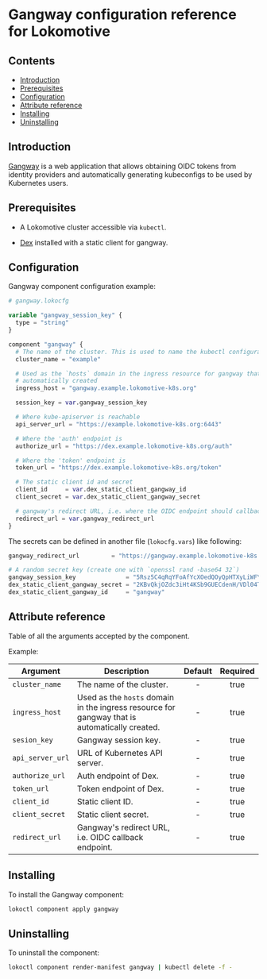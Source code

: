 # Gangway configuration reference for Lokomotive

## Contents

* [Introduction](#introduction)
* [Prerequisites](#prerequisites)
* [Configuration](#configuration)
* [Attribute reference](#attribute-reference)
* [Installing](#installing)
* [Uninstalling](#uninstalling)

## Introduction

[Gangway](https://github.com/heptiolabs/gangway) is a web application that allows obtaining OIDC
tokens from identity providers and automatically generating kubeconfigs to be used by Kubernetes
users.

## Prerequisites

* A Lokomotive cluster accessible via `kubectl`.

* [Dex](dex.md) installed with a static client for gangway.

## Configuration

Gangway component configuration example:

```tf
# gangway.lokocfg

variable "gangway_session_key" {
  type = "string"
}

component "gangway" {
  # The name of the cluster. This is used to name the kubectl configuration context.
  cluster_name = "example"

  # Used as the `hosts` domain in the ingress resource for gangway that is
  # automatically created
  ingress_host = "gangway.example.lokomotive-k8s.org"

  session_key = var.gangway_session_key

  # Where kube-apiserver is reachable
  api_server_url = "https://example.lokomotive-k8s.org:6443"

  # Where the 'auth' endpoint is
  authorize_url = "https://dex.example.lokomotive-k8s.org/auth"

  # Where the 'token' endpoint is
  token_url = "https://dex.example.lokomotive-k8s.org/token"

  # The static client id and secret
  client_id     = var.dex_static_client_gangway_id
  client_secret = var.dex_static_client_gangway_secret

  # gangway's redirect URL, i.e. where the OIDC endpoint should callback to
  redirect_url = var.gangway_redirect_url
}
```

The secrets can be defined in another file (`lokocfg.vars`) like following:

```tf
gangway_redirect_url         = "https://gangway.example.lokomotive-k8s.org/callback"

# A random secret key (create one with `openssl rand -base64 32`)
gangway_session_key              = "5Rsz5C4qRqYFoAfYcXOedQOyQpHTXyLiWFYvtjwjtm0="
dex_static_client_gangway_secret = "2KBvQkjOZdc3iHt4KSb9GUECdenH/VDl04TwMdSyPcs="
dex_static_client_gangway_id     = "gangway"
```
## Attribute reference

Table of all the arguments accepted by the component.

Example:

| Argument         | Description                                                                                   | Default | Required |
|------------------|-----------------------------------------------------------------------------------------------|:-------:|:--------:|
| `cluster_name`   | The name of the cluster.                                                                      | -       | true     |
| `ingress_host`   | Used as the `hosts` domain in the ingress resource for gangway that is automatically created. | -       | true     |
| `sesion_key`     | Gangway session key.                                                                          | -       | true     |
| `api_server_url` | URL of Kubernetes API server.                                                                 | -       | true     |
| `authorize_url`  | Auth endpoint of Dex.                                                                         | -       | true     |
| `token_url`      | Token endpoint of Dex.                                                                        | -       | true     |
| `client_id`      | Static client ID.                                                                             | -       | true     |
| `client_secret`  | Static client secret.                                                                         | -       | true     |
| `redirect_url`   | Gangway's redirect URL, i.e. OIDC callback endpoint.                                          | -       | true     |

## Installing

To install the Gangway component:

```bash
lokoctl component apply gangway
```
## Uninstalling

To uninstall the component:

```bash
lokoctl component render-manifest gangway | kubectl delete -f -
```

